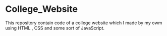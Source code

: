 # College_Website
This repository contain code of a college website which I made by my owm using HTML , CSS and some sort of JavaScript.
